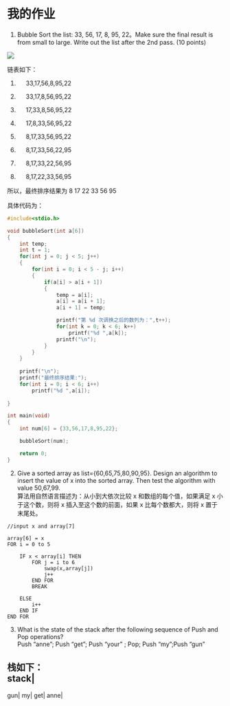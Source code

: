 # 我的作业

1. Bubble Sort the list: 33, 56, 17, 8, 95, 22。Make sure the final result is from small to large.
Write out the list after the 2nd pass. (10 points)  


![](http://m.qpic.cn/psb?/V10TJRfP2sMibY/jj.DxndPU6RU7.V9OZJ9*Cy.Q0P1ddc9VosPy4oDqcQ!/b/dDQBAAAAAAAA&bo=MQSaAgAAAAADB48!&rf=viewer_4)


链表如下：

1.      33,17,56,8,95,22

3.      33,17,8,56,95,22

4.      17,33,8,56,95,22

5.      17,8,33,56,95,22

6.      8,17,33,56,95,22

7.      8,17,33,56,22,95

8.      8,17,33,22,56,95

9.      8,17,22,33,56,95

所以，最终排序结果为 8 17 22 33 56 95   

具体代码为：
```C
#include<stdio.h>

void bubbleSort(int a[6])
{
	int temp;
	int t = 1;
	for(int j = 0; j < 5; j++)
	{
		for(int i = 0; i < 5 - j; i++)
		{
			if(a[i] > a[i + 1])
			{
				temp = a[i];
				a[i] = a[i + 1];
				a[i + 1] = temp;

				printf("第 %d 次调换之后的数列为：",t++);
				for(int k = 0; k < 6; k++)
					printf("%d ",a[k]);
				printf("\n");
			}
		}
	}
	
	printf("\n");
	printf("最终排序结果:");
	for(int i = 0; i < 6; i++)
		printf("%d ",a[i]);
		
}

int main(void)
{
	int num[6] = {33,56,17,8,95,22};

	bubbleSort(num);

	return 0;
}
```


2. Give a sorted array as list={60,65,75,80,90,95}. Design an algorithm to insert the value of x into the sorted array. Then test the algorithm with value 50,67,99.  
算法用自然语言描述为：从小到大依次比较 x 和数组的每个值，如果满足 x 小于这个数，则将 x 插入至这个数的前面，如果 x 比每个数都大，则将 x 置于末尾处。  

```Ps
//input x and array[7]

array[6] = x
FOR i = 0 to 5
	
	IF x < array[i] THEN 
		FOR j = i to 6 
			swap(x,array[j])
			j++
		END FOR		
		BREAK

	ELSE
		i++
	END IF
END FOR
```

3. What is the state of the stack after the following sequence of Push and Pop operations?  
Push “anne”; Push “get”; Push “your” ; Pop; Push “my”;Push “gun”   

栈如下：  
stack|
--
gun|
my|
get|
anne|


